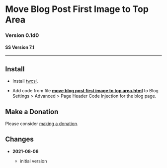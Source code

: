 # Move Blog Post First Image to Top Area

### Version 0.1d0

#### SS Version 7.1

---

## Install

* Install
  [twcsl](https://github.com/tomsWebConsulting/twcsl#install-options).
  
* Add code from file
  **[move blog post first image to top area.html](move%20blog%20post%20first%20image%20to%20top%20area.html#L1)**
  to Blog Settings > Advanced > Page Header Code Injection for the blog page.

## Make a Donation

Please consider
[making a donation](https://github.com/tomsWebConsulting/twcsl#make-a-donation).

## Changes

<!-- * **2021-08-05**

  * added user settable number of columns
  * bumped version to 0.2d0
  -->
* **2021-08-06**

  * initial version
